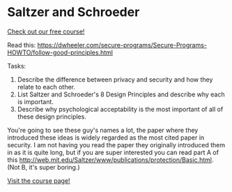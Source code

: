 # Saltzer and Schroeder

[Check out our free course!](https://academy.hoppersroppers.org/mod/page/view.php?id=894)

Read this: <https://dwheeler.com/secure-programs/Secure-Programs-HOWTO/follow-good-principles.html>

Tasks:

1. Describe the difference between privacy and security and how they relate to each other.
2. List Saltzer and Schroeder's 8 Design Principles and describe why each is important. 
3. Describe why psychological acceptability is the most important of all of these design principles.


You're going to see these guy's names a lot, the paper where they introduced these ideas is widely regarded as the most cited paper in security. I am not having you read the paper they originally introduced them in as it is quite long, but if you are super interested you can read part A of this <http://web.mit.edu/Saltzer/www/publications/protection/Basic.html>. (Not B, it's super boring.)


[Visit the course page!](https://academy.hoppersroppers.org/mod/assign/view.php?id=894)
 